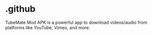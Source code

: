 # .github
TubeMate Mod APK is a powerful app to download videos/audio from platforms like YouTube, Vimeo, and more.
